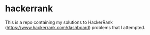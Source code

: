 # hackerrank
This is a repo containing my solutions to HackerRank (<https://www.hackerrank.com/dashboard>) problems that I attempted.
